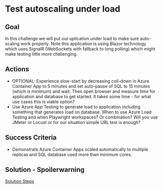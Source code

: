 # Test autoscaling under load

## Goal
In this challenge we will put our uplication under load to make sure auto-scaling work properly. Note this application is using Blazor technology which uses SignalR (WebSockets with fallback to long polling) which might make testing little more challenging.

## Actions
- OPTIONAL: Experience slow-start by decreasing coll-down in Azure Container App to 5 minutes and set auto-pause of SQL to 15 minutes (which is minimum) and wait. Then open browser and measure time for application and database to get started. It takes some time - for what use cases this is viable option?
- Use Azure App Testing to generate load to application including something that generates load on database. When to use Azure Load Testing and when Playwright workspaces? Or combination? Will you use JMeter or Locust or for our situation simple URL test is enough?

## Success Criteria
- Demonstrate Azure Container Apps scaled automatically to multiple replicas and SQL database used more than minimum cores.

## Solution - Spoilerwarning
[Solution Steps](/solutions/ch02/README.md)
